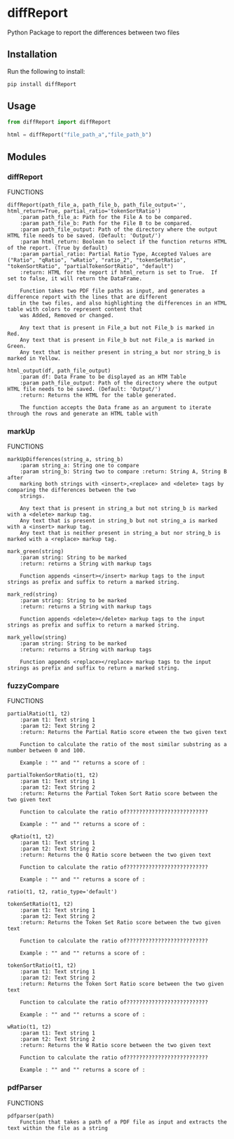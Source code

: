 # diffReport
Python Package to report the differences between two files

## Installation

Run the following to install:

```python
pip install diffReport
```

## Usage

```python
from diffReport import diffReport

html = diffReport("file_path_a","file_path_b")
```

## Modules
### diffReport

FUNCTIONS

    diffReport(path_file_a, path_file_b, path_file_output='', html_return=True, partial_ratio='tokenSortRatio')
        :param path_file_a: Path for the File A to be compared.
        :param path_file_b: Path for the File B to be compared.
        :param path_file_output: Path of the directory where the output HTML file needs to be saved. (Default: 'Output/')
        :param html_return: Boolean to select if the function returns HTML of the report. (True by default)
        :param partial_ratio: Partial Ratio Type, Accepted Values are ("Ratio", "qRatio", "wRatio", "ratio_2", "tokenSetRatio", "tokenSortRatio", "partialTokenSortRatio", "default")
        :return: HTML for the report if html_return is set to True.  If set to false, it will return the DataFrame.
        
        Function takes two PDF file paths as input, and generates a difference report with the lines that are different
        in the two files, and also highlighting the differences in an HTML table with colors to represent content that
        was Added, Removed or changed.
        
        Any text that is present in File_a but not File_b is marked in Red.
        Any text that is present in File_b but not File_a is marked in Green.
        Any text that is neither present in string_a but nor string_b is marked in Yellow.
    
    html_output(df, path_file_output)
        :param df: Data Frame to be displayed as an HTM Table
        :param path_file_output: Path of the directory where the output HTML file needs to be saved. (Default: 'Output/')
        :return: Returns the HTML for the table generated.
        
        The function accepts the Data frame as an argument to iterate through the rows and generate an HTML table with

### markUp

FUNCTIONS

    markUpDifferences(string_a, string_b)
        :param string_a: String one to compare
        :param string_b: String two to compare :return: String A, String B after
        marking both strings with <insert>,<replace> and <delete> tags by comparing the differences between the two
        strings.
        
        Any text that is present in string_a but not string_b is marked with a <delete> markup tag.
        Any text that is present in string_b but not string_a is marked with a <insert> markup tag.
        Any text that is neither present in string_a but nor string_b is marked with a <replace> markup tag.
    
    mark_green(string)
        :param string: String to be marked
        :return: returns a String with markup tags
        
        Function appends <insert></insert> markup tags to the input strings as prefix and suffix to return a marked string.
    
    mark_red(string)
        :param string: String to be marked
        :return: returns a String with markup tags
        
        Function appends <delete></delete> markup tags to the input strings as prefix and suffix to return a marked string.
    
    mark_yellow(string)
        :param string: String to be marked
        :return: returns a String with markup tags
        
        Function appends <replace></replace> markup tags to the input strings as prefix and suffix to return a marked string.

### fuzzyCompare

FUNCTIONS

    partialRatio(t1, t2)
        :param t1: Text string 1
        :param t2: Text String 2
        :return: Returns the Partial Ratio score etween the two given text
        
        Function to calculate the ratio of the most similar substring as a number between 0 and 100.
        
        Example : "" and "" returns a score of :
    
    partialTokenSortRatio(t1, t2)
        :param t1: Text string 1
        :param t2: Text String 2
        :return: Returns the Partial Token Sort Ratio score between the two given text
        
        Function to calculate the ratio of??????????????????????????
        
        Example : "" and "" returns a score of :
    
     qRatio(t1, t2)
        :param t1: Text string 1
        :param t2: Text String 2
        :return: Returns the Q Ratio score between the two given text
        
        Function to calculate the ratio of??????????????????????????
        
        Example : "" and "" returns a score of :
    
    ratio(t1, t2, ratio_type='default')
    
    tokenSetRatio(t1, t2)
        :param t1: Text string 1
        :param t2: Text String 2
        :return: Returns the Token Set Ratio score between the two given text
        
        Function to calculate the ratio of??????????????????????????
        
        Example : "" and "" returns a score of :
    
    tokenSortRatio(t1, t2)
        :param t1: Text string 1
        :param t2: Text String 2
        :return: Returns the Token Sort Ratio score between the two given text
        
        Function to calculate the ratio of??????????????????????????
        
        Example : "" and "" returns a score of :
    
    wRatio(t1, t2)
        :param t1: Text string 1
        :param t2: Text String 2
        :return: Returns the W Ratio score between the two given text
        
        Function to calculate the ratio of??????????????????????????
        
        Example : "" and "" returns a score of :

### pdfParser

FUNCTIONS

    pdfparser(path)
        Function that takes a path of a PDF file as input and extracts the text within the file as a string

